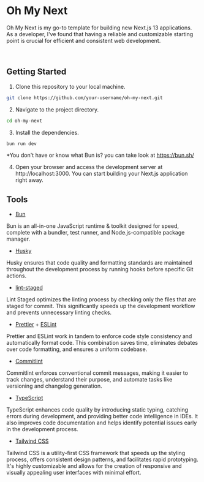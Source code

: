 # Oh My Next
Oh My Next is my go-to template for building new Next.js 13 applications. As a developer, I've found that having a reliable and customizable starting point is crucial for efficient and consistent web development.


<br>

## Getting Started


1. Clone this repository to your local machine.

```bash
git clone https://github.com/your-username/oh-my-next.git
```

2. Navigate to the project directory.

```bash
cd oh-my-next
```

3. Install the dependencies.

```bash
bun run dev
```
*You don't have or know what Bun is? you can take look at https://bun.sh/

4. Open your browser and access the development server at http://localhost:3000. You can start building your Next.js application right away.

## Tools
- [Bun](https://bun.sh/)

Bun is an all-in-one JavaScript runtime & toolkit designed for speed, complete with a bundler, test runner, and Node.js-compatible package manager.

- [Husky](https://github.com/typicode/husky#readme)

Husky ensures that code quality and formatting standards are maintained throughout the development process by running hooks before specific Git actions.

- [lint-staged](https://github.com/okonet/lint-staged)

Lint Staged optimizes the linting process by checking only the files that are staged for commit. This significantly speeds up the development workflow and prevents unnecessary linting checks.

- [Prettier](https://github.com/prettier/prettier) + [ESLint](https://github.com/eslint/eslint)

Prettier and ESLint work in tandem to enforce code style consistency and automatically format code. This combination saves time, eliminates debates over code formatting, and ensures a uniform codebase.

- [Commitlint](https://github.com/conventional-changelog/commitlint)

Commitlint enforces conventional commit messages, making it easier to track changes, understand their purpose, and automate tasks like versioning and changelog generation.

- [TypeScript](https://www.typescriptlang.org/)

TypeScript enhances code quality by introducing static typing, catching errors during development, and providing better code intelligence in IDEs. It also improves code documentation and helps identify potential issues early in the development process.

- [Tailwind CSS](https://tailwindcss.com/)

Tailwind CSS is a utility-first CSS framework that speeds up the styling process, offers consistent design patterns, and facilitates rapid prototyping. It's highly customizable and allows for the creation of responsive and visually appealing user interfaces with minimal effort.

